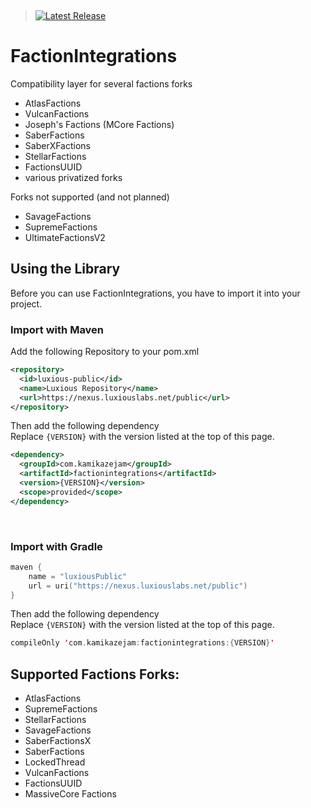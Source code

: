 &nbsp;
> <a href="https://github.com/Jake-Moore/FactionIntegrations/releases/latest"> <img alt="Latest Release" src="https://img.shields.io/endpoint?url=https://gist.githubusercontent.com/Jake-Moore/176f75278bd544e8657fdcf5562e7693/raw/test.json" /></a>

# FactionIntegrations
Compatibility layer for several factions forks
- AtlasFactions
- VulcanFactions
- Joseph's Factions (MCore Factions)
- SaberFactions
- SaberXFactions
- StellarFactions
- FactionsUUID
- various privatized forks

Forks not supported (and not planned)
- SavageFactions
- SupremeFactions
- UltimateFactionsV2

## Using the Library

Before you can use FactionIntegrations, you have to import it into your project.

### Import with Maven

Add the following Repository to your pom.xml

```xml
<repository>
  <id>luxious-public</id>
  <name>Luxious Repository</name>
  <url>https://nexus.luxiouslabs.net/public</url>
</repository>
```

Then add the following dependency  
Replace `{VERSION}` with the version listed at the top of this page.

```xml
<dependency>
  <groupId>com.kamikazejam</groupId>
  <artifactId>factionintegrations</artifactId>
  <version>{VERSION}</version>
  <scope>provided</scope>
</dependency>
```

&nbsp;

### Import with Gradle

```kotlin
maven {
    name = "luxiousPublic"
    url = uri("https://nexus.luxiouslabs.net/public")
}
```

Then add the following dependency  
Replace `{VERSION}` with the version listed at the top of this page.

```kotlin
compileOnly 'com.kamikazejam:factionintegrations:{VERSION}'
```

## Supported Factions Forks:

- AtlasFactions
- SupremeFactions
- StellarFactions
- SavageFactions
- SaberFactionsX
- SaberFactions
- LockedThread
- VulcanFactions
- FactionsUUID
- MassiveCore Factions
